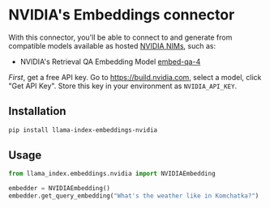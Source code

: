 # NVIDIA's Embeddings connector

With this connector, you'll be able to connect to and generate from compatible models available as hosted [NVIDIA NIMs](https://ai.nvidia.com), such as:

- NVIDIA's Retrieval QA Embedding Model [embed-qa-4](https://build.nvidia.com/nvidia/embed-qa-4)

_First_, get a free API key. Go to https://build.nvidia.com, select a model, click "Get API Key".
Store this key in your environment as `NVIDIA_API_KEY`.

## Installation

```bash
pip install llama-index-embeddings-nvidia
```

## Usage

```python
from llama_index.embeddings.nvidia import NVIDIAEmbedding

embedder = NVIDIAEmbedding()
embedder.get_query_embedding("What's the weather like in Komchatka?")
```
